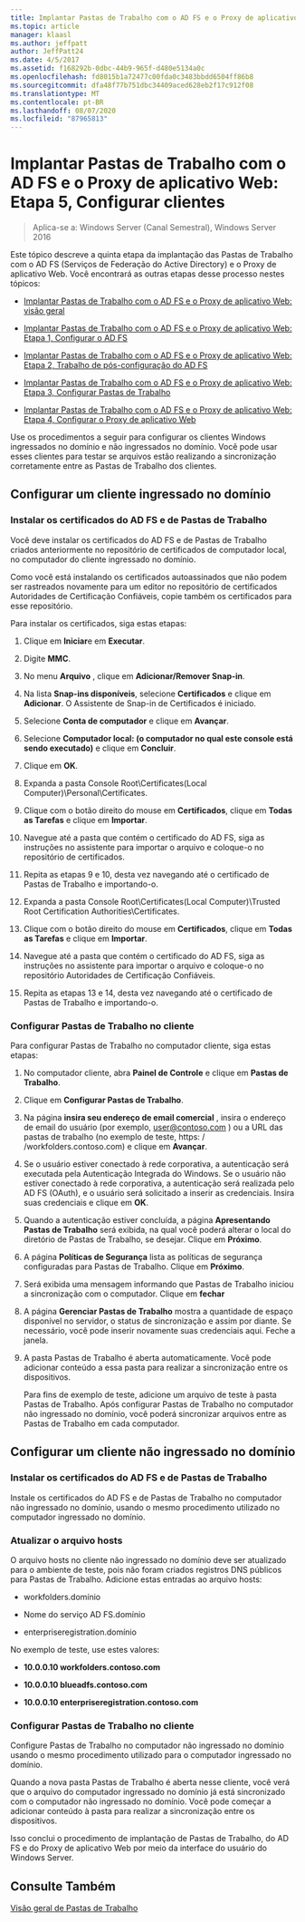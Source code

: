 ```yaml
---
title: Implantar Pastas de Trabalho com o AD FS e o Proxy de aplicativo Web - Etapa 5, Configurar clientes
ms.topic: article
manager: klaasl
ms.author: jeffpatt
author: JeffPatt24
ms.date: 4/5/2017
ms.assetid: f168292b-0dbc-44b9-965f-d480e5134a0c
ms.openlocfilehash: fd8015b1a72477c00fda0c3483bbdd6504ff86b8
ms.sourcegitcommit: dfa48f77b751dbc34409aced628eb2f17c912f08
ms.translationtype: MT
ms.contentlocale: pt-BR
ms.lasthandoff: 08/07/2020
ms.locfileid: "87965813"
---
```

# <a name="deploy-work-folders-with-ad-fs-and-web-application-proxy-step-5-set-up-clients"></a>Implantar Pastas de Trabalho com o AD FS e o Proxy de aplicativo Web: Etapa 5, Configurar clientes

>Aplica-se a: Windows Server (Canal Semestral), Windows Server 2016

Este tópico descreve a quinta etapa da implantação das Pastas de Trabalho com o AD FS (Serviços de Federação do Active Directory) e o Proxy de aplicativo Web. Você encontrará as outras etapas desse processo nestes tópicos:

-   [Implantar Pastas de Trabalho com o AD FS e o Proxy de aplicativo Web: visão geral](deploy-work-folders-adfs-overview.md)

-   [Implantar Pastas de Trabalho com o AD FS e o Proxy de aplicativo Web: Etapa 1, Configurar o AD FS](deploy-work-folders-adfs-step1.md)

-   [Implantar Pastas de Trabalho com o AD FS e o Proxy de aplicativo Web: Etapa 2, Trabalho de pós-configuração do AD FS](deploy-work-folders-adfs-step2.md)

-   [Implantar Pastas de Trabalho com o AD FS e o Proxy de aplicativo Web: Etapa 3, Configurar Pastas de Trabalho](deploy-work-folders-adfs-step3.md)

-   [Implantar Pastas de Trabalho com o AD FS e o Proxy de aplicativo Web: Etapa 4, Configurar o Proxy de aplicativo Web](deploy-work-folders-adfs-step4.md)

Use os procedimentos a seguir para configurar os clientes Windows ingressados no domínio e não ingressados no domínio. Você pode usar esses clientes para testar se arquivos estão realizando a sincronização corretamente entre as Pastas de Trabalho dos clientes.

## <a name="set-up-a-domain-joined-client"></a>Configurar um cliente ingressado no domínio

### <a name="install-the-ad-fs-and-work-folder-certificates"></a>Instalar os certificados do AD FS e de Pastas de Trabalho
Você deve instalar os certificados do AD FS e de Pastas de Trabalho criados anteriormente no repositório de certificados de computador local, no computador do cliente ingressado no domínio.

Como você está instalando os certificados autoassinados que não podem ser rastreados novamente para um editor no repositório de certificados Autoridades de Certificação Confiáveis, copie também os certificados para esse repositório.

Para instalar os certificados, siga estas etapas:

1.  Clique em **Iniciar**e em **Executar**.

2.  Digite **MMC**.

3.  No menu **Arquivo** , clique em **Adicionar/Remover Snap-in**.

4.  Na lista **Snap-ins disponíveis**, selecione **Certificados** e clique em **Adicionar**. O Assistente de Snap-in de Certificados é iniciado.

5.  Selecione **Conta de computador** e clique em **Avançar**.

6.  Selecione **Computador local: (o computador no qual este console está sendo executado)** e clique em **Concluir**.

7.  Clique em **OK**.

8.  Expanda a pasta Console Root\Certificates\(Local Computer)\Personal\Certificates.

9. Clique com o botão direito do mouse em **Certificados**, clique em **Todas as Tarefas** e clique em **Importar**.

10. Navegue até a pasta que contém o certificado do AD FS, siga as instruções no assistente para importar o arquivo e coloque-o no repositório de certificados.

11. Repita as etapas 9 e 10, desta vez navegando até o certificado de Pastas de Trabalho e importando-o.

12. Expanda a pasta Console Root\Certificates\(Local Computer)\Trusted Root Certification Authorities\Certificates.

13. Clique com o botão direito do mouse em **Certificados**, clique em **Todas as Tarefas** e clique em **Importar**.

14. Navegue até a pasta que contém o certificado do AD FS, siga as instruções no assistente para importar o arquivo e coloque-o no repositório Autoridades de Certificação Confiáveis.

15. Repita as etapas 13 e 14, desta vez navegando até o certificado de Pastas de Trabalho e importando-o.

### <a name="configure-work-folders-on-the-client"></a>Configurar Pastas de Trabalho no cliente
Para configurar Pastas de Trabalho no computador cliente, siga estas etapas:

1. No computador cliente, abra **Painel de Controle** e clique em **Pastas de Trabalho**.

2. Clique em **Configurar Pastas de Trabalho**.

3. Na página **insira seu endereço de email comercial** , insira o endereço de email do usuário (por exemplo, user@contoso.com ) ou a URL das pastas de trabalho (no exemplo de teste, https: \/ /workfolders.contoso.com) e clique em **Avançar**.

4. Se o usuário estiver conectado à rede corporativa, a autenticação será executada pela Autenticação Integrada do Windows. Se o usuário não estiver conectado à rede corporativa, a autenticação será realizada pelo AD FS (OAuth), e o usuário será solicitado a inserir as credenciais. Insira suas credenciais e clique em **OK**.

5. Quando a autenticação estiver concluída, a página **Apresentando Pastas de Trabalho** será exibida, na qual você poderá alterar o local do diretório de Pastas de Trabalho, se desejar. Clique em **Próximo**.

6. A página **Políticas de Segurança** lista as políticas de segurança configuradas para Pastas de Trabalho. Clique em **Próximo**.

7. Será exibida uma mensagem informando que Pastas de Trabalho iniciou a sincronização com o computador. Clique em **fechar**

8. A página **Gerenciar Pastas de Trabalho** mostra a quantidade de espaço disponível no servidor, o status de sincronização e assim por diante. Se necessário, você pode inserir novamente suas credenciais aqui. Feche a janela.

9. A pasta Pastas de Trabalho é aberta automaticamente. Você pode adicionar conteúdo a essa pasta para realizar a sincronização entre os dispositivos.

    Para fins de exemplo de teste, adicione um arquivo de teste à pasta Pastas de Trabalho. Após configurar Pastas de Trabalho no computador não ingressado no domínio, você poderá sincronizar arquivos entre as Pastas de Trabalho em cada computador.

## <a name="set-up-a-non-domain-joined-client"></a>Configurar um cliente não ingressado no domínio

### <a name="install-the-ad-fs-and-work-folder-certificates"></a>Instalar os certificados do AD FS e de Pastas de Trabalho
Instale os certificados do AD FS e de Pastas de Trabalho no computador não ingressado no domínio, usando o mesmo procedimento utilizado no computador ingressado no domínio.

### <a name="update-the-hosts-file"></a>Atualizar o arquivo hosts
O arquivo hosts no cliente não ingressado no domínio deve ser atualizado para o ambiente de teste, pois não foram criados registros DNS públicos para Pastas de Trabalho. Adicione estas entradas ao arquivo hosts:

-  workfolders.domínio

-  Nome do serviço AD FS.domínio

-  enterpriseregistration.domínio

No exemplo de teste, use estes valores:

-  **10.0.0.10 workfolders.contoso.com**

-  **10.0.0.10 blueadfs.contoso.com**

-  **10.0.0.10 enterpriseregistration.contoso.com**

### <a name="configure-work-folders-on-the-client"></a>Configurar Pastas de Trabalho no cliente
Configure Pastas de Trabalho no computador não ingressado no domínio usando o mesmo procedimento utilizado para o computador ingressado no domínio.

Quando a nova pasta Pastas de Trabalho é aberta nesse cliente, você verá que o arquivo do computador ingressado no domínio já está sincronizado com o computador não ingressado no domínio. Você pode começar a adicionar conteúdo à pasta para realizar a sincronização entre os dispositivos.

Isso conclui o procedimento de implantação de Pastas de Trabalho, do AD FS e do Proxy de aplicativo Web por meio da interface do usuário do Windows Server.

## <a name="see-also"></a>Consulte Também
[Visão geral de Pastas de Trabalho](Work-Folders-Overview.md)


